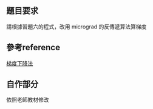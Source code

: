 ## 題目要求
請根據習題六的程式，改用 micrograd 的反傳遞算法算梯度

## 參考reference
[梯度下降法](https://github.com/ccc112a/py2cs/tree/master/02-%E6%BC%94%E7%AE%97%E6%B3%95/02-%E6%96%B9%E6%B3%95/05e-%E6%A2%AF%E5%BA%A6%E4%B8%8B%E9%99%8D%E6%B3%95)

## 自作部分
依照老師教材修改
